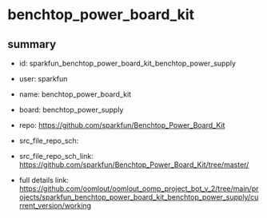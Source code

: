 # benchtop_power_board_kit
 
## summary 
* id: sparkfun_benchtop_power_board_kit_benchtop_power_supply
* user: sparkfun
* name: benchtop_power_board_kit
* board: benchtop_power_supply
* repo: https://github.com/sparkfun/Benchtop_Power_Board_Kit



* src_file_repo_sch: 
* src_file_repo_sch_link: https://github.com/sparkfun/Benchtop_Power_Board_Kit/tree/master/
* full details link: https://github.com/oomlout/oomlout_oomp_project_bot_v_2/tree/main/projects/sparkfun_benchtop_power_board_kit_benchtop_power_supply/current_version/working  







